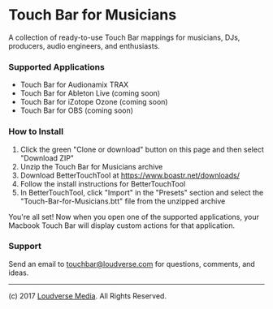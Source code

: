 # Touch Bar for Musicians
A collection of ready-to-use Touch Bar mappings for musicians, DJs, producers, audio engineers, and enthusiasts.

### Supported Applications
- Touch Bar for Audionamix TRAX
- Touch Bar for Ableton Live (coming soon)
- Touch Bar for iZotope Ozone (coming soon)
- Touch Bar for OBS (coming soon)

### How to Install
1. Click the green "Clone or download" button on this page and then select "Download ZIP"
2. Unzip the Touch Bar for Musicians archive
3. Download BetterTouchTool at https://www.boastr.net/downloads/
4. Follow the install instructions for BetterTouchTool
5. In BetterTouchTool, click "Import" in the "Presets" section and select the "Touch-Bar-for-Musicians.btt" file from the unzipped archive

You're all set! Now when you open one of the supported applications, your Macbook Touch Bar will display custom actions for that application.

### Support
Send an email to touchbar@loudverse.com for questions, comments, and ideas.

---

(c) 2017 [Loudverse Media](http://loudverse.com). All Rights Reserved.
